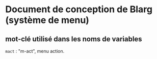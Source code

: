 # Document de conception de Blarg (système de menu) #

## mot-clé utilisé dans les noms de variables ##

`mact` : "m-act", menu action.



